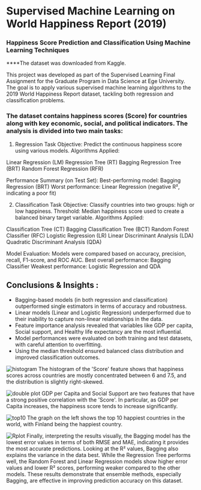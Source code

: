 # Supervised Machine Learning on World Happiness Report (2019)
### Happiness Score Prediction and Classification Using Machine Learning Techniques

****The dataset was downloaded from Kaggle.

This project was developed as part of the Supervised Learning Final Assignment for the Graduate Program in Data Science at Ege University. The goal is to apply various supervised machine learning algorithms to the 2019 World Happiness Report dataset, tackling both regression and classification problems.

### The dataset contains happiness scores (Score) for countries along with key economic, social, and political indicators. The analysis is divided into two main tasks:
1) Regression Task
Objective: Predict the continuous happiness score using various models.
Algorithms Applied:

Linear Regression (LM)
Regression Tree (RT)
Bagging Regression Tree (BRT)
Random Forest Regression (RFR)

Performance Summary (on Test Set):
Best-performing model: Bagging Regression (BRT)
Worst performance: Linear Regression (negative R², indicating a poor fit)


2) Classification Task
Objective: Classify countries into two groups: high or low happiness.
Threshold: Median happiness score used to create a balanced binary target variable.
Algorithms Applied:

Classification Tree (CT)
Bagging Classification Tree (BCT)
Random Forest Classifier (RFC)
Logistic Regression (LR)
Linear Discriminant Analysis (LDA)
Quadratic Discriminant Analysis (QDA)

Model Evaluation:
Models were compared based on accuracy, precision, recall, F1-score, and ROC AUC.
Best overall performance: Bagging Classifier
Weakest performance: Logistic Regression and QDA

## Conclusions & Insights :
- Bagging-based models (in both regression and classification) outperformed single estimators in terms of accuracy and robustness.
- Linear models (Linear and Logistic Regression) underperformed due to their inability to capture non-linear relationships in the data.
- Feature importance analysis revealed that variables like GDP per capita, Social support, and Healthy life expectancy are the most influential.
- Model performances were evaluated on both training and test datasets, with careful attention to overfitting.
- Using the median threshold ensured balanced class distribution and improved classification outcomes.


![histogram](https://github.com/user-attachments/assets/fc87826e-e1a8-43c5-aa27-2d529c80824d)
The histogram of the 'Score' feature shows that happiness scores across countries are mostly concentrated between 6 and 7.5, and the distribution is slightly right-skewed.

![double plot](https://github.com/user-attachments/assets/41858776-f10e-423a-b572-62433ab64a52)
GDP per Capita and Social Support are two features that have a strong positive correlation with the 'Score'. In particular, as GDP per Capita increases, the happiness score tends to increase significantly.

![top10](https://github.com/user-attachments/assets/cbeeb32e-87d9-410a-a145-6f66a8fabb24)
The graph on the left shows the top 10 happiest countries in the world, with Finland being the happiest country.

![Rplot](https://github.com/user-attachments/assets/28e1aa62-5144-438e-b8ae-4efab6410099)
Finally, interpreting the results visually, the Bagging model has the lowest error values in terms of both RMSE and MAE, indicating it provides the most accurate predictions. Looking at the R² values, Bagging also explains the variance in the data best. While the Regression Tree performs well, the Random Forest and Linear Regression models show higher error values and lower R² scores, performing weaker compared to the other models. These results demonstrate that ensemble methods, especially Bagging, are effective in improving prediction accuracy on this dataset.



